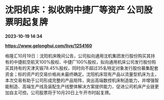 # 沈阳机床：拟收购中捷厂等资产 公司股票明起复牌

**2023-10-19 14:34**

**https://www.gelonghui.com/live/1254160**

格隆汇10月19日｜沈阳机床晚间公告，公司拟向通用沈机集团发行股份购买其持有的中捷航空航天100%股权、中捷厂100%股权，拟向通用机床公司发行股份购买其持有的天津天锻78.45%股权，同时向不超过35名特定对象发行股份募集配套资金；标的资产的交易价格尚未最终确定。沈阳机床现有产品以流量型机床为主，本次交易有助于公司形成完整的产品矩阵，突出高端数控机床制造能力，并增强智能制造、高端生产线及装配生产线整体解决方案提供能力，促进公司机床产业链更加自主可控。公司股票将于10月20日上午开市时起复牌。